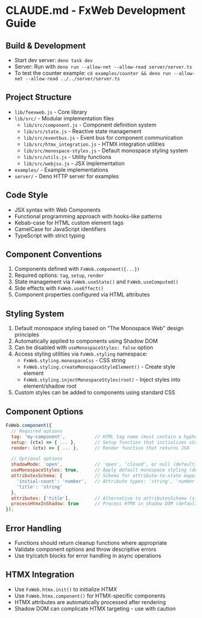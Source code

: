 # CLAUDE.md - FxWeb Development Guide

## Build & Development
- Start dev server: `deno task dev`
- Server: Run with `deno run --allow-net --allow-read server/server.ts`
- To test the counter example: `cd examples/counter && deno run --allow-net --allow-read ../../server/server.ts`

## Project Structure
- `lib/feexweb.js` - Core library
- `lib/src/` - Modular implementation files
  - `lib/src/component.js` - Component definition system
  - `lib/src/state.js` - Reactive state management
  - `lib/src/eventbus.js` - Event bus for component communication
  - `lib/src/htmx_integration.js` - HTMX integration utilities
  - `lib/src/monospace-styles.js` - Default monospace styling system
  - `lib/src/utils.js` - Utility functions
  - `lib/src/webjsx.js` - JSX implementation
- `examples/` - Example implementations
- `server/` - Deno HTTP server for examples

## Code Style
- JSX syntax with Web Components
- Functional programming approach with hooks-like patterns
- Kebab-case for HTML custom element tags
- CamelCase for JavaScript identifiers
- TypeScript with strict typing

## Component Conventions
1. Components defined with `FxWeb.component({...})` 
2. Required options: `tag`, `setup`, `render`
3. State management via `FxWeb.useState()` and `FxWeb.useComputed()`
4. Side effects with `FxWeb.useEffect()`
5. Component properties configured via HTML attributes

## Styling System
1. Default monospace styling based on "The Monospace Web" design principles
2. Automatically applied to components using Shadow DOM
3. Can be disabled with `useMonospaceStyles: false` option
4. Access styling utilities via `FxWeb.styling` namespace:
   - `FxWeb.styling.monospaceCss` - CSS string
   - `FxWeb.styling.createMonospaceStyleElement()` - Create style element
   - `FxWeb.styling.injectMonospaceStyles(root)` - Inject styles into element/shadow root
5. Custom styles can be added to components using standard CSS

## Component Options
```javascript
FxWeb.component({
  // Required options
  tag: 'my-component',           // HTML tag name (must contain a hyphen)
  setup: (ctx) => { ... },       // Setup function that initializes state, methods, effects
  render: (ctx) => { ... },      // Render function that returns JSX

  // Optional options
  shadowMode: 'open',            // 'open', 'closed', or null (default)
  useMonospaceStyles: true,      // Apply default monospace styling (default: true)
  attributesSchema: {            // Schema for attribute-to-state mapping
    'initial-count': 'number',   // Attribute types: 'string', 'number', 'boolean'
    'title': 'string'
  },
  attributes: ['title'],         // Alternative to attributesSchema (simpler)
  processHtmxInShadow: true      // Process HTMX in shadow DOM (default: true)
});
```

## Error Handling
- Functions should return cleanup functions where appropriate
- Validate component options and throw descriptive errors
- Use try/catch blocks for error handling in async operations

## HTMX Integration
- Use `FxWeb.htmx.init()` to initialize HTMX
- Use `FxWeb.htmx.component()` for HTMX-specific components
- HTMX attributes are automatically processed after rendering
- Shadow DOM can complicate HTMX targeting - use with caution
